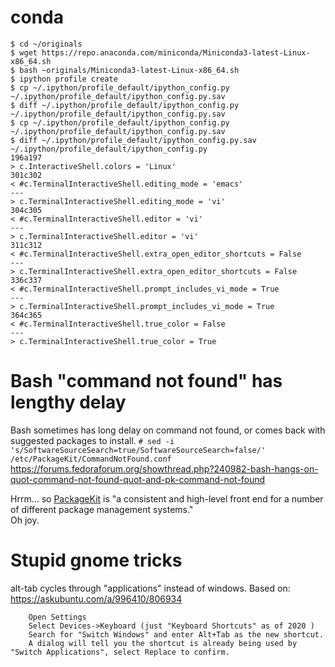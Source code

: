 
# conda
```
$ cd ~/originals
$ wget https://repo.anaconda.com/miniconda/Miniconda3-latest-Linux-x86_64.sh
$ bash ~originals/Miniconda3-latest-Linux-x86_64.sh
$ ipython profile create
$ cp ~/.ipython/profile_default/ipython_config.py   ~/.ipython/profile_default/ipython_config.py.sav
$ diff ~/.ipython/profile_default/ipython_config.py   ~/.ipython/profile_default/ipython_config.py.sav
$ cp ~/.ipython/profile_default/ipython_config.py   ~/.ipython/profile_default/ipython_config.py.sav
$ diff ~/.ipython/profile_default/ipython_config.py.sav ~/.ipython/profile_default/ipython_config.py   
196a197
> c.InteractiveShell.colors = 'Linux'
301c302
< #c.TerminalInteractiveShell.editing_mode = 'emacs'
---
> c.TerminalInteractiveShell.editing_mode = 'vi'
304c305
< #c.TerminalInteractiveShell.editor = 'vi'
---
> c.TerminalInteractiveShell.editor = 'vi'
311c312
< #c.TerminalInteractiveShell.extra_open_editor_shortcuts = False
---
> c.TerminalInteractiveShell.extra_open_editor_shortcuts = False
336c337
< #c.TerminalInteractiveShell.prompt_includes_vi_mode = True
---
> c.TerminalInteractiveShell.prompt_includes_vi_mode = True
364c365
< #c.TerminalInteractiveShell.true_color = False
---
> c.TerminalInteractiveShell.true_color = True
```

# Bash "command not found" has lengthy delay
Bash sometimes has long delay on command not found, or comes back with suggested packages to install.
`# sed -i 's/SoftwareSourceSearch=true/SoftwareSourceSearch=false/' /etc/PackageKit/CommandNotFound.conf`
https://forums.fedoraforum.org/showthread.php?240982-bash-hangs-on-quot-command-not-found-quot-and-pk-command-not-found

Hrrm... so [PackageKit](https://en.wikipedia.org/wiki/PackageKit) is "a consistent and high-level front end for a number of different package management systems."  
Oh joy.  

# Stupid gnome tricks
alt-tab cycles through "applications" instead of windows.
Based on: https://askubuntu.com/a/996410/806934

```
    Open Settings
    Select Devices->Keyboard (just "Keyboard Shortcuts" as of 2020 )
    Search for "Switch Windows" and enter Alt+Tab as the new shortcut.
    A dialog will tell you the shortcut is already being used by "Switch Applications", select Replace to confirm.
```
